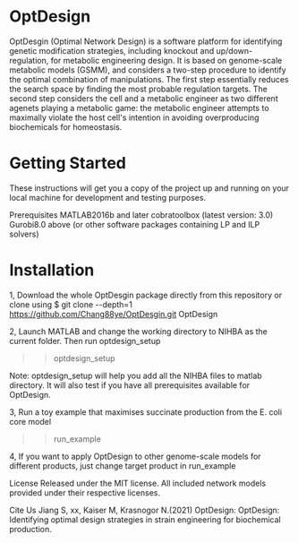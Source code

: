 # OptDesign

OptDesgin (Optimal Network Design) is a software platform for identifying genetic modification strategies, including knockout and up/down-regulation, for metabolic engineering design. It is based on genome-scale metabolic models (GSMM), and considers a two-step
procedure to identify the optimal combination of manipulations. The first step essentially reduces the search space by finding the most probable regulation targets. The second step considers the cell and a metabolic engineer as two different agenets playing a metabolic game: 
the metabolic engineer attempts to maximally violate the host cell's intention in avoiding overproducing biochemicals for homeostasis. 

# Getting Started
These instructions will get you a copy of the project up and running on your local machine for development and testing purposes. 

Prerequisites
MATLAB2016b and later
cobratoolbox (latest version: 3.0)
Gurobi8.0 above (or other software packages containing LP and ILP solvers)

# Installation
1, Download the whole OptDesgin package directly from this repository or clone using
$ git clone --depth=1 https://github.com/Chang88ye/OptDesgin.git OptDesign

2, Launch MATLAB and change the working directory to NIHBA as the current folder. Then run optdesign_setup
>> optdesign_setup

Note: optdesign_setup will help you add all the NIHBA files to matlab directory. It will also test if you have all prerequisites available for OptDesign.

3, Run a toy example that maximises succinate production from the E. coli core model
>> run_example

4, If you want to apply OptDesign to other genome-scale models for different products, just change target product in run_example

License
Released under the MIT license. All included network models provided under their respective licenses.

Cite Us
Jiang S, xx, Kaiser M, Krasnogor N.(2021) OptDesign: OptDesign: Identifying optimal  design strategies in strain engineering for biochemical production. 
